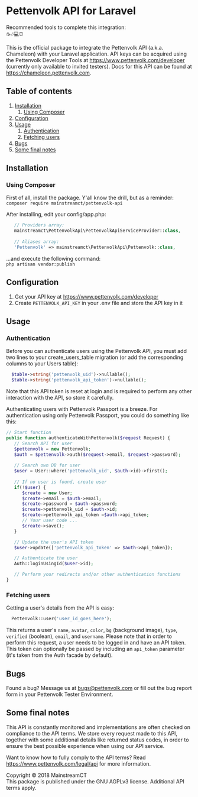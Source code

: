 # Pettenvolk API for Laravel
Recommended tools to complete this integration:<br/>
☕🎶💻⏰

This is the official package to integrate the Pettenvolk API (a.k.a. Chameleon) with your Laravel application. API keys can be acquired using the Pettenvolk Developer Tools at https://www.pettenvolk.com/developer (currently only available to invited testers). Docs for this API can be found at https://chameleon.pettenvolk.com.

## Table of contents
1. [Installation](#installation)<br/>
   1. [Using Composer](#using-composer)
2. [Configuration](#configuration)
3. [Usage](#usage)<br/>
   1. [Authentication](#authentication)<br/>
   1. [Fetching users](#fetching-users)
4. [Bugs](#bugs)
5. [Some final notes](#some-final-notes)

## Installation
### Using Composer
First of all, install the package. Y'all know the drill, but as a reminder:<br/>
```composer require mainstreamct/pettenvolk-api```

After installing, edit your config/app.php:
```php
   // Providers array:
   mainstreamct\PettenvolkApi\PettenvolkApiServiceProvider::class,
   
   // Aliases array:
   'Pettenvolk' => mainstreamct\PettenvolkApi\Pettenvolk::class,
```
...and execute the following command:<br/>
```php artisan vendor:publish```

## Configuration
1. Get your API key at https://www.pettenvolk.com/developer
2. Create `PETTENVOLK_API_KEY` in your .env file and store the API key in it

## Usage
### Authentication
Before you can authenticate users using the Pettenvolk API, you must add two lines to your create_users_table migration (or add the corresponding columns to your Users table):
```php
  $table->string('pettenvolk_uid')->nullable();
  $table->string('pettenvolk_api_token')->nullable();
```
Note that this API token is reset at login and is required to perform any other interaction with the API, so store it carefully.

Authenticating users with Pettenvolk Passport is a breeze. For authentication using only Pettenvolk Passport, you could do something like this:<br/>
```php
// Start function
public function authenticateWithPettenvolk($request Request) {
   // Search API for user
   $pettenvolk = new Pettenvolk;
   $auth = $pettenvolk->auth($request->email, $request->password);
  
   // Search own DB for user
   $user = User::where('pettenvolk_uid', $auth->id)->first();
  
   // If no user is found, create user
   if(!$user) {
      $create = new User;
      $create->email = $auth->email;
      $create->password = $auth->password;
      $create->pettenvolk_uid = $auth->id;
      $create->pettenvolk_api_token =$auth->api_token;
      // Your user code ...
      $create->save();
   }

   // Update the user's API token
   $user->update(['pettenvolk_api_token' => $auth->api_token]);

   // Authenticate the user
   Auth::loginUsingId($user->id);

   // Perform your redirects and/or other authentication functions
}
```

### Fetching users
Getting a user's details from the API is easy:
```php
  Pettenvolk::user('user_id_goes_here');
```
This returns a user's ```name```, ```avatar```, ```color```, ```bg``` (background image), ```type```, ```verified``` (boolean), ```email```, and ```username```. Please note that in order to perform this request, a user needs to be logged in and have an API token. This token can optionally be passed by including an ```api_token``` parameter (it's taken from the Auth facade by default).

## Bugs
Found a bug? Message us at bugs@pettenvolk.com or fill out the bug report form in your Pettenvolk Tester Environment.

## Some final notes
This API is constantly monitored and implementations are often checked on compliance to the API terms. We store every request made to this API, together with some additional details like returned status codes, in order to ensure the best possible experience when using our API service.

Want to know how to fully comply to the API terms? Read https://www.pettenvolk.com/legal/api for more information.

Copyright © 2018 MainstreamCT<br/>
This package is published under the GNU AGPLv3 license. Additional API terms apply.
